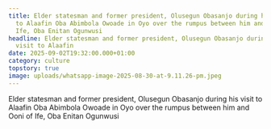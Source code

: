 ```yaml
---
title: Elder statesman and former president, Olusegun Obasanjo during his visit
  to Alaafin Oba Abimbola Owoade in Oyo over the rumpus between him and Ooni of
  Ife, Oba Enitan Ogunwusi
headline: Elder statesman and former president, Olusegun Obasanjo during his
  visit to Alaafin
date: 2025-09-02T19:32:00.000+01:00
category: culture
topstory: true
image: uploads/whatsapp-image-2025-08-30-at-9.11.26-pm.jpeg
---
```

Elder statesman and former president, Olusegun Obasanjo during his visit to Alaafin Oba Abimbola Owoade in Oyo over the rumpus between him and Ooni of Ife, Oba Enitan Ogunwusi
